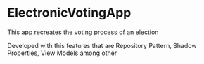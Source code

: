 # ElectronicVotingApp
This app recreates the voting process of an election

Developed with this features that are Repository Pattern, Shadow Properties, View Models among other
